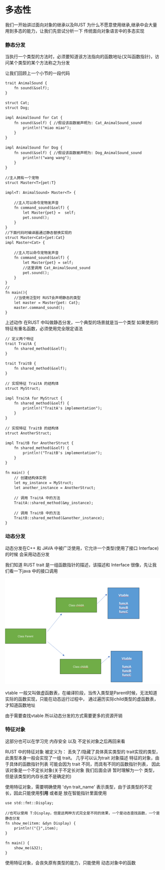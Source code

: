 # 多态性

我们一开始讲过面向对象的继承以及RUST 为什么不愿意使用继承,继承中会大量用到多态的能力，让我们先尝试分析一下
传统面向对象语言中的多态实现 


### 静态分发

当执行一个类型的方法时，必须要知道该方法指向的函数地址(又叫函数指针)，访问某个类型的某个方法称之为分发

让我们回顾上一个小节的一段代码 
```
trait AnimalSound {
	fn sound(&self);
}

struct Cat;
struct Dog;

impl AnimalSound for Cat {
	fn sound(&self) { //假设该函数被声明为: Cat_AnimalSound_sound
		println!("miao miao");
	}
}

impl AnimalSound for Dog {
	fn sound(&self) { //假设该函数被声明为: Dog_AnimalSound_sound
		println!("wang wang");
	}
}

//主人拥有一个宠物
struct Master<T>{pet:T}

impl<T: AnimalSound> Master<T> {
	
	//主人可以命令宠物发声音
	fn command_sound(&self) {
		let Master{pet} =  self;
		pet.sound();
	}
}
//下面代码时编译器通过静态替换实现的 
struct Master<Cat>{pet:Cat}
impl Master<Cat> {
	
	//主人可以命令宠物发声音
	fn command_sound(&self) {
		let Master{pet} = self;
		//这里调用 Cat_AnimalSound_sound 
		pet.sound(); 
	}
}
//
fn main(){
	//当使用泛型时 RUST会声明静态的类型  
    let master = Master{pet: Cat};
    master.command_sound();
}
```

上述动作 在RUST 中叫做静态分发，一个典型的场景就是当一个类型 如果使用的特征有重名函数，必须使用完全限定语法 

```
// 定义两个特征
trait TraitA {
    fn shared_method(&self);
}

trait TraitB {
    fn shared_method(&self);
}

// 实现特征 TraitA 的结构体
struct MyStruct;

impl TraitA for MyStruct {
    fn shared_method(&self) {
        println!("TraitA's implementation");
    }
}

// 实现特征 TraitB 的结构体
struct AnotherStruct;

impl TraitB for AnotherStruct {
    fn shared_method(&self) {
        println!("TraitB's implementation");
    }
}

fn main() {
    // 创建结构体实例
    let my_instance = MyStruct;
    let another_instance = AnotherStruct;

    // 调用 TraitA 中的方法
    TraitA::shared_method(&my_instance);

    // 调用 TraitB 中的方法
    TraitB::shared_method(&another_instance);
}
```

### 动态分发

动态分发在C++ 和 JAVA 中被广泛使用，它允许一个类型(使用了接口 Interface)的时候 会采用动态分发

我们知道 RUST  trait 是一组函数指针的描述，该描述和 Interface 很像，先让我们看一下java 中的接口调用  


![Screenshot](image/1.png)

vtable 一般又叫做虚函数表，在编译阶段，当传入类型是Parent时候，无法知道实际的函数实现，只能在动态运行过程中，
通过遍历实际child类型的虚函数表，才知道函数地址

由于需要查找vtable 所以动态分发的方式需要更多的资源开销 


### 特征对象

这部分也可以在学习完 内存安全 以及 不定长对象之后再回来看

RUST 中的特征对象 被定义为： 丢失了/隐藏了具体真实类型的 trait实现的类型，此类型本身一般会实现了一组 trait。
几乎可以认为trait 对象描述 特征的对象，由于具体的函数指针列表 可能会因为 trait 不同，而具有不同的函数指针列表，
因此该对象是一个不定长对象(关于不定长对象 我们后面会讲 暂时理解为一个 类型，但是该类型的内存长度不是确定的)

使用特征对象，需要明确使用 'dyn trait_name' 表示类型，由于该类型的不定长，因此只能使用**引用** 或者是 放在智能指针里面使用

```
use std::fmt::Display;

//也可以使用 T:Display，但是这两种方式完全是不同的效果，一个是动态查找函数，一个是静态分发 
fn show_me(item: &dyn Display) {
	println!("{}",item);
}

fn main() {
	show_me(&32);
}
```

使用特征对象，会丧失原有类型的能力，只能使用 动态对象中的函数








